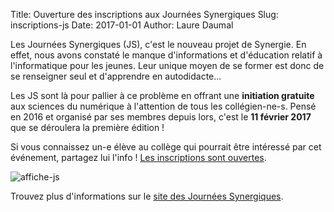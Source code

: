 Title: Ouverture des inscriptions aux Journées Synergiques
Slug: inscriptions-js
Date: 2017-01-01
Author: Laure Daumal

Les Journées Synergiques (JS), c'est le nouveau projet de Synergie. En effet,
nous avons constaté le manque d'informations et d'éducation relatif à
l'informatique pour les jeunes. Leur unique moyen de se former est donc de
se renseigner seul et d'apprendre en autodidacte...

Les JS sont là pour pallier à ce problème en offrant une **initiation gratuite**
aux sciences du numérique à l'attention de tous les collégien-ne-s. Pensé en
2016 et organisé par ses membres depuis lors, c'est le **11 février 2017** que
se déroulera la première édition !

Si vous connaissez un-e élève au collège qui pourrait être intéressé par cet
événement, partagez lui l'info !
[Les inscriptions sont ouvertes](/js/inscription.html).

![affiche-js]({filename}/images/js-affiche.jpg)

Trouvez plus d'informations sur le [site des Journées Synergiques](/js).

